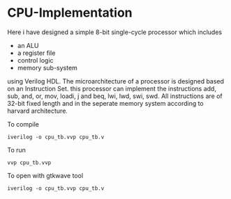 # CPU-Implementation

Here i have designed a simple 8-bit single-cycle processor which includes 

<ul>
<li>an ALU</li>
<li> a register file</li>
<li>control logic</li>
 <li>memory sub-system</li>
  
</ul>

using Verilog HDL. The microarchitecture of a processor is designed based on an Instruction Set. this
processor can implement the instructions add, sub, and, or, mov, loadi, j
and beq, lwi, lwd, swi, swd. All instructions are of 32-bit fixed length and in the seperate memory system according to harvard architecture.

To compile 
```
iverilog -o cpu_tb.vvp cpu_tb.v
```

To run
```
vvp cpu_tb.vvp
```

To open with gtkwave tool
```
iverilog -o cpu_tb.vvp cpu_tb.v
```
